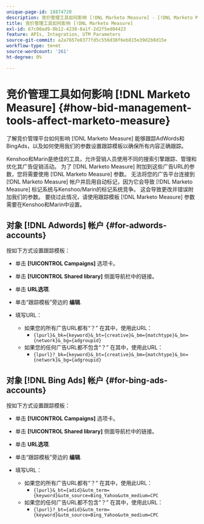 ```yaml
---
unique-page-id: 18874720
description: 竞价管理工具如何影响 [!DNL Marketo Measure] - [!DNL Marketo Measure]  — 产品文档
title: 竞价管理工具如何影响 [!DNL Marketo Measure]
exl-id: 67c00ad9-8b12-4238-8a1f-2d2f5ed04423
feature: APIs, Integration, UTM Parameters
source-git-commit: a2a7657e8377fd5c556d38f6eb815e39d2b8d15e
workflow-type: tm+mt
source-wordcount: '261'
ht-degree: 0%

---
```


# 竞价管理工具如何影响 [!DNL Marketo Measure] {#how-bid-management-tools-affect-marketo-measure}

了解竞价管理平台如何影响 [!DNL Marketo Measure] 能够跟踪AdWords和BingAds，以及如何使用我们的参数设置跟踪模板以确保所有内容正确跟踪。

Kenshoo和Marin是绝佳的工具，允许营销人员使用不同的搜索引擎跟踪、管理和优化其广告促销活动。 为了 [!DNL Marketo Measure] 附加到这些广告URL的参数，您将需要使用 [!DNL Marketo Measure] 参数。 无法将您的广告平台连接到 [!DNL Marketo Measure] 帐户并启用自动标记，因为它会导致 [!DNL Marketo Measure] 标记系统与Kenshoo/Marin的标记系统竞争。 这会导致更改并错误附加我们的参数。 要绕过此情况，请使用跟踪模板 [!DNL Marketo Measure] 参数需要在Kenshoo和Marin中设置。

## 对象 [!DNL Adwords] 帐户 {#for-adwords-accounts}

按如下方式设置跟踪模板：

* 单击 **[!UICONTROL Campaigns]** 选项卡。
* 单击 **[!UICONTROL Shared library]** 侧面导航栏中的链接。
* 单击 **URL选项**.
* 单击“跟踪模板”旁边的 **编辑**.
* 填写URL：

   * 如果您的所有广告URL都有“？” 在其中，使用此URL：
      * `{lpurl}&_bk={keyword}&_bt={creative}&_bm={matchtype}&_bn={network}&_bg={adgroupid}`
   * 如果您的任何广告URL都不包含“？” 在其中，使用此URL：
      * `{lpurl}?_bk={keyword}&_bt={creative}&_bm={matchtype}&_bn={network}&_bg={adgroupid}`


## 对象 [!DNL Bing Ads] 帐户 {#for-bing-ads-accounts}

按如下方式设置跟踪模板：

* 单击 **[!UICONTROL Campaigns]** 选项卡。
* 单击 **[!UICONTROL Shared library]** 侧面导航栏中的链接。
* 单击 **URL选项**.
* 单击“跟踪模板”旁边的 **编辑**.
* 填写URL：

   * 如果您的所有广告URL都有“？” 在其中，使用此URL：
      * `{lpurl}&_bt={adid}&utm_term={keyword}&utm_source=Bing_Yahoo&utm_medium=CPC`
   * 如果您的任何广告URL都不包含“？” 在其中，使用此URL：
      * `{lpurl}?_bt={adid}&utm_term={keyword}&utm_source=Bing_Yahoo&utm_medium=CPC`
